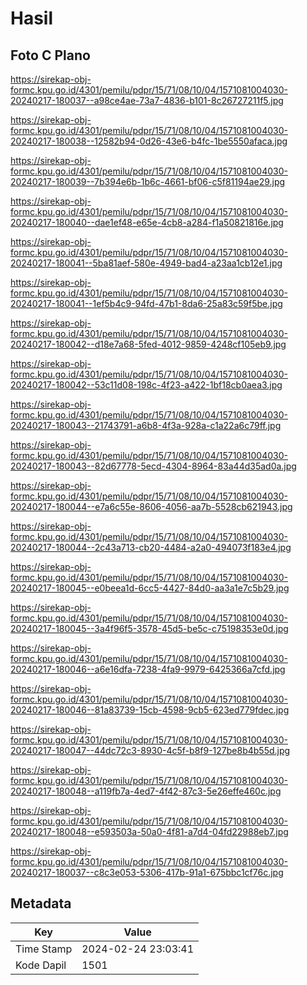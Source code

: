 # Hasil

## Foto C Plano

https://sirekap-obj-formc.kpu.go.id/4301/pemilu/pdpr/15/71/08/10/04/1571081004030-20240217-180037--a98ce4ae-73a7-4836-b101-8c26727211f5.jpg

https://sirekap-obj-formc.kpu.go.id/4301/pemilu/pdpr/15/71/08/10/04/1571081004030-20240217-180038--12582b94-0d26-43e6-b4fc-1be5550afaca.jpg

https://sirekap-obj-formc.kpu.go.id/4301/pemilu/pdpr/15/71/08/10/04/1571081004030-20240217-180039--7b394e6b-1b6c-4661-bf06-c5f81194ae29.jpg

https://sirekap-obj-formc.kpu.go.id/4301/pemilu/pdpr/15/71/08/10/04/1571081004030-20240217-180040--dae1ef48-e65e-4cb8-a284-f1a50821816e.jpg

https://sirekap-obj-formc.kpu.go.id/4301/pemilu/pdpr/15/71/08/10/04/1571081004030-20240217-180041--5ba81aef-580e-4949-bad4-a23aa1cb12e1.jpg

https://sirekap-obj-formc.kpu.go.id/4301/pemilu/pdpr/15/71/08/10/04/1571081004030-20240217-180041--1ef5b4c9-94fd-47b1-8da6-25a83c59f5be.jpg

https://sirekap-obj-formc.kpu.go.id/4301/pemilu/pdpr/15/71/08/10/04/1571081004030-20240217-180042--d18e7a68-5fed-4012-9859-4248cf105eb9.jpg

https://sirekap-obj-formc.kpu.go.id/4301/pemilu/pdpr/15/71/08/10/04/1571081004030-20240217-180042--53c11d08-198c-4f23-a422-1bf18cb0aea3.jpg

https://sirekap-obj-formc.kpu.go.id/4301/pemilu/pdpr/15/71/08/10/04/1571081004030-20240217-180043--21743791-a6b8-4f3a-928a-c1a22a6c79ff.jpg

https://sirekap-obj-formc.kpu.go.id/4301/pemilu/pdpr/15/71/08/10/04/1571081004030-20240217-180043--82d67778-5ecd-4304-8964-83a44d35ad0a.jpg

https://sirekap-obj-formc.kpu.go.id/4301/pemilu/pdpr/15/71/08/10/04/1571081004030-20240217-180044--e7a6c55e-8606-4056-aa7b-5528cb621943.jpg

https://sirekap-obj-formc.kpu.go.id/4301/pemilu/pdpr/15/71/08/10/04/1571081004030-20240217-180044--2c43a713-cb20-4484-a2a0-494073f183e4.jpg

https://sirekap-obj-formc.kpu.go.id/4301/pemilu/pdpr/15/71/08/10/04/1571081004030-20240217-180045--e0beea1d-6cc5-4427-84d0-aa3a1e7c5b29.jpg

https://sirekap-obj-formc.kpu.go.id/4301/pemilu/pdpr/15/71/08/10/04/1571081004030-20240217-180045--3a4f96f5-3578-45d5-be5c-c75198353e0d.jpg

https://sirekap-obj-formc.kpu.go.id/4301/pemilu/pdpr/15/71/08/10/04/1571081004030-20240217-180046--a6e16dfa-7238-4fa9-9979-6425366a7cfd.jpg

https://sirekap-obj-formc.kpu.go.id/4301/pemilu/pdpr/15/71/08/10/04/1571081004030-20240217-180046--81a83739-15cb-4598-9cb5-623ed779fdec.jpg

https://sirekap-obj-formc.kpu.go.id/4301/pemilu/pdpr/15/71/08/10/04/1571081004030-20240217-180047--44dc72c3-8930-4c5f-b8f9-127be8b4b55d.jpg

https://sirekap-obj-formc.kpu.go.id/4301/pemilu/pdpr/15/71/08/10/04/1571081004030-20240217-180048--a119fb7a-4ed7-4f42-87c3-5e26effe460c.jpg

https://sirekap-obj-formc.kpu.go.id/4301/pemilu/pdpr/15/71/08/10/04/1571081004030-20240217-180048--e593503a-50a0-4f81-a7d4-04fd22988eb7.jpg

https://sirekap-obj-formc.kpu.go.id/4301/pemilu/pdpr/15/71/08/10/04/1571081004030-20240217-180037--c8c3e053-5306-417b-91a1-675bbc1cf76c.jpg


## Metadata

| Key        | Value               |
| ---------- | ------------------- |
| Time Stamp | 2024-02-24 23:03:41 |
| Kode Dapil | 1501                |



